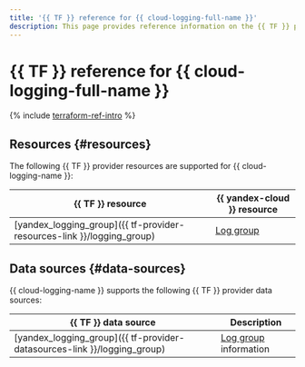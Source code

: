 ```yaml
---
title: '{{ TF }} reference for {{ cloud-logging-full-name }}'
description: This page provides reference information on the {{ TF }} provider resources and data sources supported for {{ cloud-logging-name }}.
---
```


# {{ TF }} reference for {{ cloud-logging-full-name }}

{% include [terraform-ref-intro](../_includes/terraform-ref-intro.md) %}

## Resources {#resources}

The following {{ TF }} provider resources are supported for {{ cloud-logging-name }}:

| **{{ TF }} resource** | **{{ yandex-cloud }} resource** |
| --- | --- |
| [yandex_logging_group]({{ tf-provider-resources-link }}/logging_group) | [Log group](./concepts/log-group.md) |

## Data sources {#data-sources}

{{ cloud-logging-name }} supports the following {{ TF }} provider data sources:

| **{{ TF }} data source** | **Description** |
| --- | --- |
| [yandex_logging_group]({{ tf-provider-datasources-link }}/logging_group) | [Log group](./concepts/log-group.md) information |